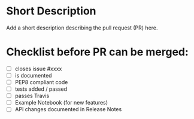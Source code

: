 # Short Description
Add a short description describing the pull request (PR) here.

# Checklist before PR can be merged:
- [ ] closes issue #xxxx
- [ ] is documented
- [ ] PEP8 compliant code
- [ ] tests added / passed
- [ ] passes Travis
- [ ] Example Notebook (for new features)
- [ ] API changes documented in Release Notes
